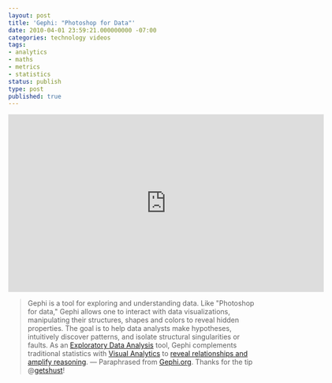 ```yaml
---
layout: post
title: 'Gephi: "Photoshop for Data"'
date: 2010-04-01 23:59:21.000000000 -07:00
categories: technology videos
tags:
- analytics
- maths
- metrics
- statistics
status: publish
type: post
published: true
---
```

<iframe src="https://player.vimeo.com/video/9726202" width="640" height="360" frameborder="0" webkitallowfullscreen mozallowfullscreen allowfullscreen></iframe>

> Gephi is a tool for exploring and understanding data. Like "Photoshop for data," Gephi allows one to interact with data visualizations, manipulating their structures, shapes and colors to reveal hidden properties. The goal is to help data analysts make hypotheses, intuitively discover patterns, and isolate structural singularities or faults. As an [Exploratory Data Analysis](http://en.wikipedia.org/wiki/Exploratory_data_analysis) tool, Gephi complements traditional statistics with [Visual Analytics](http://en.wikipedia.org/wiki/Visual_Analytics) to [reveal relationships and amplify reasoning](http://www.cs.umd.edu/hcil/pubs/books/readings-info-vis.shtml).
&mdash; Paraphrased from [Gephi.org](http://gephi.org/features/). Thanks for the tip @[getshust](http://twitter.com/getshust)!
